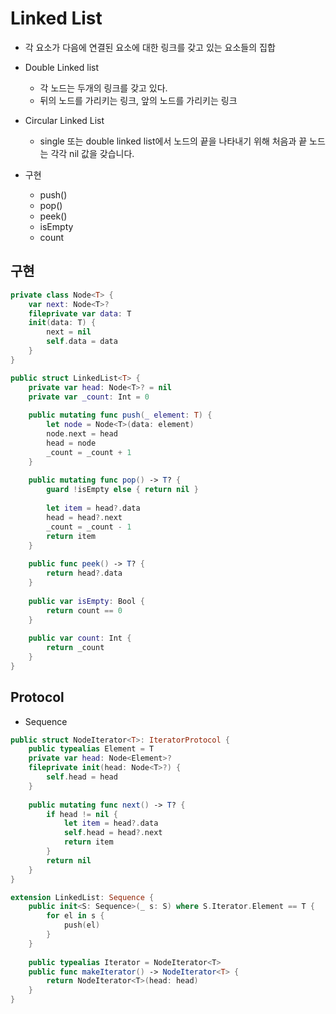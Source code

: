 # Linked List
- 각 요소가 다음에 연결된 요소에 대한 링크를 갖고 있는 요소들의 집합

- Double Linked list
	- 각 노드는 두개의 링크를 갖고 있다.
	- 뒤의 노드를 가리키는 링크, 앞의 노드를 가리키는 링크

- Circular Linked List
	- single 또는 double linked list에서 노드의 끝을 나타내기 위해 처음과 끝 노드는 각각 nil 값을 갖습니다.

- 구현
	- push()
	- pop()
	- peek()
	- isEmpty
	- count

## 구현
```swift
private class Node<T> {
    var next: Node<T>?
    fileprivate var data: T
    init(data: T) {
        next = nil
        self.data = data
    }
}

public struct LinkedList<T> {
    private var head: Node<T>? = nil
    private var _count: Int = 0
    
    public mutating func push(_ element: T) {
        let node = Node<T>(data: element)
        node.next = head
        head = node
        _count = _count + 1
    }
    
    public mutating func pop() -> T? {
        guard !isEmpty else { return nil }
        
        let item = head?.data
        head = head?.next
        _count = _count - 1
        return item
    }
    
    public func peek() -> T? {
        return head?.data
    }
    
    public var isEmpty: Bool {
        return count == 0
    }
    
    public var count: Int {
        return _count
    }
}
```	

## Protocol
- Sequence

```swift
public struct NodeIterator<T>: IteratorProtocol {
    public typealias Element = T
    private var head: Node<Element>?
    fileprivate init(head: Node<T>?) {
        self.head = head
    }
    
    public mutating func next() -> T? {
        if head != nil {
            let item = head?.data
            self.head = head?.next
            return item
        }
        return nil
    }
}

extension LinkedList: Sequence {
    public init<S: Sequence>(_ s: S) where S.Iterator.Element == T {
        for el in s {
            push(el)
        }
    }
    
    public typealias Iterator = NodeIterator<T>
    public func makeIterator() -> NodeIterator<T> {
        return NodeIterator<T>(head: head)
    }
}
```